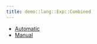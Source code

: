 ```yaml
---
title: demo::lang::Exp::Combined
---
```



   * [Automatic](../../../../../Library/demo/lang/Exp/Combined/Automatic)
   * [Manual](../../../../../Library/demo/lang/Exp/Combined/Manual)